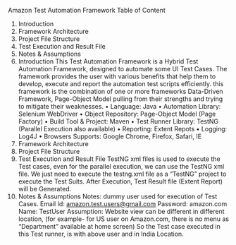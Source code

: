Amazon Test Automation Framework
Table of Content
1. Introduction
2. Framework Architecture
3. Project File Structure
4. Test Execution and Result File
5. Notes & Assumptions
1. Introduction
This Test Automation Framework is a Hybrid Test Automation Framework, designed to automate some UI Test Cases. The framework provides the user with various benefits that help them to develop, execute and report the automation test scripts efficiently. this framework is the combination of one or more frameworks Data-Driven Framework, Page-Object Model pulling from their strengths and trying to mitigate their weaknesses.
• Language: Java
• Automation Library: Selenium WebDriver
• Object Repository: Page-Object Model (Page Factory)
• Build Tool & Project: Maven
• Test Runner Library: TestNG (Parallel Execution also available)
• Reporting: Extent Repots
• Logging: Log4J
• Browsers Supports: Google Chrome, Firefox, Safari, IE
2. Framework Architecture
3. Project File Structure
4. Test Execution and Result File
TestNG xml files is used to execute the Test cases, even for the parallel execution, we can use the TestNG xml file. We just need to execute the testng.xml file as a “TestNG” project to execute the Test Suits.
After Execution, Test Result file (Extent Report) will be Generated.
5. Notes & Assumptions
Notes: dummy user used for execution of Test Cases.
Email Id: amazon.test.users@gmail.com
Password: amazon.com
Name: TestUser
Assumption:
Website view can be different in different location, (for example- for US user on Amazon.com, there is no menu as “Department” available at home screen)
So the Test case executed in this Test runner, is with above user and in India Location.
